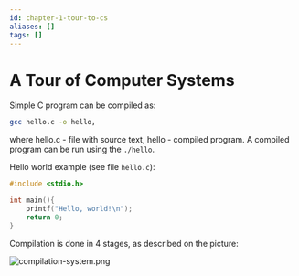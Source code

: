 ```yaml
---
id: chapter-1-tour-to-cs
aliases: []
tags: []
---
```


# A Tour of Computer Systems

Simple C program can be compiled as:

```sh
gcc hello.c -o hello,
```

where hello.c - file with source text, hello - compiled program.
A compiled program can be run using the `./hello`.

Hello world example (see file `hello.c`):

```c
#include <stdio.h>

int main(){
    printf("Hello, world!\n");
    return 0;
}
```

Compilation is done in 4 stages, as described on the picture:

![compilation-system.png](study/assets/imgs/compilation-system.png)
